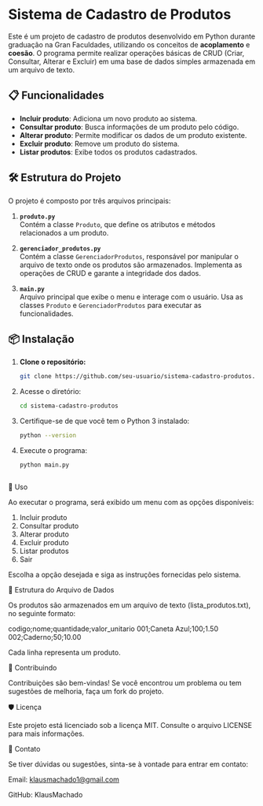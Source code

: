 # Sistema de Cadastro de Produtos

Este é um projeto de cadastro de produtos desenvolvido em Python durante graduação na Gran Faculdades, utilizando os conceitos de **acoplamento** e **coesão**. O programa permite realizar operações básicas de CRUD (Criar, Consultar, Alterar e Excluir) em uma base de dados simples armazenada em um arquivo de texto.

## 📋 Funcionalidades

- **Incluir produto**: Adiciona um novo produto ao sistema.
- **Consultar produto**: Busca informações de um produto pelo código.
- **Alterar produto**: Permite modificar os dados de um produto existente.
- **Excluir produto**: Remove um produto do sistema.
- **Listar produtos**: Exibe todos os produtos cadastrados.

## 🛠️ Estrutura do Projeto

O projeto é composto por três arquivos principais:

1. **`produto.py`**  
   Contém a classe `Produto`, que define os atributos e métodos relacionados a um produto.

2. **`gerenciador_produtos.py`**  
   Contém a classe `GerenciadorProdutos`, responsável por manipular o arquivo de texto onde os produtos são armazenados. Implementa as operações de CRUD e garante a integridade dos dados.

3. **`main.py`**  
   Arquivo principal que exibe o menu e interage com o usuário. Usa as classes `Produto` e `GerenciadorProdutos` para executar as funcionalidades.

## 📦 Instalação

1. **Clone o repositório:**
   ```bash
   git clone https://github.com/seu-usuario/sistema-cadastro-produtos.git


2. Acesse o diretório:
   ```bash
   cd sistema-cadastro-produtos


3. Certifique-se de que você tem o Python 3 instalado:
   ```bash
   python --version


4. Execute o programa:
   ```bash
   python main.py



📝 Uso

Ao executar o programa, será exibido um menu com as opções disponíveis:

1. Incluir produto
2. Consultar produto
3. Alterar produto
4. Excluir produto
5. Listar produtos
6. Sair

Escolha a opção desejada e siga as instruções fornecidas pelo sistema.

📂 Estrutura do Arquivo de Dados

Os produtos são armazenados em um arquivo de texto (lista_produtos.txt), no seguinte formato:

codigo;nome;quantidade;valor_unitario
001;Caneta Azul;100;1.50
002;Caderno;50;10.00

Cada linha representa um produto.

🤝 Contribuindo

Contribuições são bem-vindas! Se você encontrou um problema ou tem sugestões de melhoria, faça um fork do projeto.


🛡️ Licença

Este projeto está licenciado sob a licença MIT. Consulte o arquivo LICENSE para mais informações.

📧 Contato

Se tiver dúvidas ou sugestões, sinta-se à vontade para entrar em contato:

Email: klausmachado1@gmail.com 

GitHub: KlausMachado 

